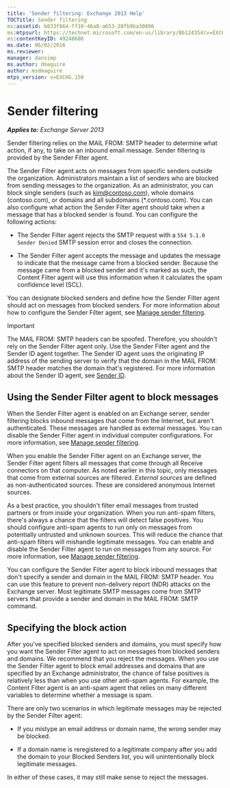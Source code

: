 ```yaml
---
title: 'Sender filtering: Exchange 2013 Help'
TOCTitle: Sender filtering
ms:assetid: b833f864-ff10-46a0-a653-28fb9ba30896
ms:mtpsurl: https://technet.microsoft.com/en-us/library/Bb124354(v=EXCHG.150)
ms:contentKeyID: 49248686
ms.date: 06/02/2016
ms.reviewer: 
manager: dansimp
ms.author: dmaguire
author: msdmaguire
mtps_version: v=EXCHG.150
---
```


# Sender filtering

_**Applies to:** Exchange Server 2013_

Sender filtering relies on the MAIL FROM: SMTP header to determine what action, if any, to take on an inbound email message. Sender filtering is provided by the Sender Filter agent.

The Sender Filter agent acts on messages from specific senders outside the organization. Administrators maintain a list of senders who are blocked from sending messages to the organization. As an administrator, you can block single senders (such as kim@contoso.com), whole domains (contoso.com), or domains and all subdomains (\*.contoso.com). You can also configure what action the Sender Filter agent should take when a message that has a blocked sender is found. You can configure the following actions:

  - The Sender Filter agent rejects the SMTP request with a `554 5.1.0 Sender Denied` SMTP session error and closes the connection.

  - The Sender Filter agent accepts the message and updates the message to indicate that the message came from a blocked sender. Because the message came from a blocked sender and it's marked as such, the Content Filter agent will use this information when it calculates the spam confidence level (SCL).

You can designate blocked senders and define how the Sender Filter agent should act on messages from blocked senders. For more information about how to configure the Sender Filter agent, see [Manage sender filtering](manage-sender-filtering-exchange-2013-help.md).

> [!IMPORTANT]
> The MAIL FROM: SMTP headers can be spoofed. Therefore, you shouldn't rely on the Sender Filter agent only. Use the Sender Filter agent and the Sender ID agent together. The Sender ID agent uses the originating IP address of the sending server to verify that the domain in the MAIL FROM: SMTP header matches the domain that's registered. For more information about the Sender ID agent, see <A href="sender-id-exchange-2013-help.md">Sender ID</A>.

## Using the Sender Filter agent to block messages

When the Sender Filter agent is enabled on an Exchange server, sender filtering blocks inbound messages that come from the Internet, but aren't authenticated. These messages are handled as external messages. You can disable the Sender Filter agent in individual computer configurations. For more information, see [Manage sender filtering](manage-sender-filtering-exchange-2013-help.md).

When you enable the Sender Filter agent on an Exchange server, the Sender Filter agent filters all messages that come through all Receive connectors on that computer. As noted earlier in this topic, only messages that come from external sources are filtered. *External sources* are defined as non-authenticated sources. These are considered anonymous Internet sources.

As a best practice, you shouldn't filter email messages from trusted partners or from inside your organization. When you run anti-spam filters, there's always a chance that the filters will detect false positives. You should configure anti-spam agents to run only on messages from potentially untrusted and unknown sources. This will reduce the chance that anti-spam filters will mishandle legitimate messages. You can enable and disable the Sender Filter agent to run on messages from any source. For more information, see [Manage sender filtering](manage-sender-filtering-exchange-2013-help.md).

You can configure the Sender Filter agent to block inbound messages that don't specify a sender and domain in the MAIL FROM: SMTP header. You can use this feature to prevent non-delivery report (NDR) attacks on the Exchange server. Most legitimate SMTP messages come from SMTP servers that provide a sender and domain in the MAIL FROM: SMTP command.

## Specifying the block action

After you've specified blocked senders and domains, you must specify how you want the Sender Filter agent to act on messages from blocked senders and domains. We recommend that you reject the messages. When you use the Sender Filter agent to block email addresses and domains that are specified by an Exchange administrator, the chance of false positives is relatively less than when you use other anti-spam agents. For example, the Content Filter agent is an anti-spam agent that relies on many different variables to determine whether a message is spam.

There are only two scenarios in which legitimate messages may be rejected by the Sender Filter agent:

  - If you mistype an email address or domain name, the wrong sender may be blocked.

  - If a domain name is reregistered to a legitimate company after you add the domain to your Blocked Senders list, you will unintentionally block legitimate messages.

In either of these cases, it may still make sense to reject the messages.

